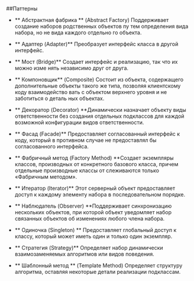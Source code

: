 ##Паттерны
- ** Абстрактная фабрика **
(Abstract Factory) Поддерживает создание наборов родственных объектов пу
тем определения вида набора, но не вида каждого отдельно
го объекта.

- ** Адаптер (Adapter)** Преобразует интерфейс класса в другой интерфейс.
- ** Мост (Bridge)** Создает интерфейс и реализацию, так что их можно изме
нять независимо друг от друга.
- ** Компоновщик**
(Composite) Состоит из объекта, содержащего дополнительные объекты
такого же типа, позволяя клиентскому коду взаимодейство
вать с объектом верхнего уровня и не заботиться о деталь
ных объектах.
- ** Декоратор (Decorator) **Динамически назначает объекту виды ответственности
без создания отдельных подклассов для каждой возможной
конфигурации видов ответственности.
- ** Фасад (Facade)** Предоставляет согласованный интерфейс к коду, который
в противном случае не предоставлял бы согласованного
интерфейса.
- ** Фабричный метод
(Factory Method) **Создает экземпляры классов, производных от конкретного
базового класса, причем отдельные производные классы от
слеживаются только «Фабричным методом».
- ** Итератор (Iterator)** Этот серверный объект предоставляет доступ к каждому
элементу набора в последовательном порядке.
- ** Наблюдатель (Observer) **Поддерживает синхронизацию нескольких объектов,
при которой объект уведомляет набор связанных объектов
об изменениях любого члена набора.
- ** Одиночка (Singleton) ** Предоставляет глобальный доступ к классу, который может
иметь один и только один экземпляр.
- ** Стратегия (Strategy)** Определяет набор динамически взаимозаменяемых
алгоритмов или видов поведения.
- ** Шаблонный метод **
(Template Method) Определяет структуру алгоритма, оставляя некоторые
детали реализации подклассам.